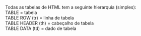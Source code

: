 Todas as tabelas de HTML tem a seguinte hierarquia (simples):<br>
TABLE = tabela<br>
    TABLE ROW (tr) = linha de tabela<br>
        TABLE HEADER (th) = cabeçalho de tabela<br>
        TABLE DATA (td) = dado de tabela